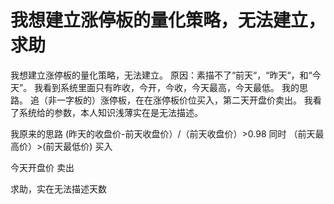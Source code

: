 # 我想建立涨停板的量化策略，无法建立，求助

我想建立涨停板的量化策略，无法建立。
原因：素描不了“前天“，“昨天“，和“今天”。
我看到系统里面只有昨收，今开，今收，今天最高，今天最低。
我的思路。
追（非一字板的）涨停板，在在涨停板价位买入，第二天开盘价卖出。
我看了系统给的参数，本人知识浅薄实在是无法描述。

我原来的思路
(昨天的收盘价-前天收盘价）/（前天收盘价）&gt;0.98 同时 （前天最高价）&gt;(前天最低价)
买入

今天开盘价
卖出

求助，实在无法描述天数